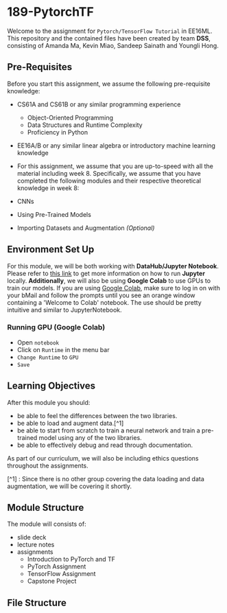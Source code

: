 # 189-PytorchTF

Welcome to the assignment for `Pytorch/TensorFlow Tutorial` in EE16ML.
This repository and the contained files have been created by team **DSS**, consisting of Amanda Ma, Kevin Miao, Sandeep Sainath and Youngli Hong.

## Pre-Requisites

Before you start this assignment, we assume the following pre-requisite knowledge:

- CS61A and CS61B or any similar programming experience
  - Object-Oriented Programming
  - Data Structures and Runtime Complexity
  - Proficiency in Python

- EE16A/B or any similar linear algebra or introductory machine learning knowledge

- For this assignment, we assume that you are up-to-speed with all the material including week 8.
Specifically, we assume that you have completed the following modules and their respective theoretical knowledge in week 8:
- CNNs
- Using Pre-Trained Models
- Importing Datasets and Augmentation *(Optional)*

## Environment Set Up

For this module, we will be both working with **DataHub/Jupyter Notebook**. Please refer to [this link](https://jupyter.org/install) to get more information on how to run **Jupyter** locally.
**Additionally**, we will also be using **Google Colab** to use GPUs to train our models. If you are using [Google Colab](https://colab.research.google.com/notebooks/intro.ipynb#recent=true), make sure to log in on with your bMail and follow the prompts until you see an orange window containing a 'Welcome to Colab' notebook. The use should be pretty intuitive and similar to JupyterNotebook.

### Running GPU (Google Colab)

- Open `notebook`
- Click on `Runtime` in the menu bar
- `Change Runtime` to `GPU`
- `Save`

## Learning Objectives

After this module you should:

- be able to feel the differences between the two libraries.
- be able to load and augment data.[^1]
- be able to start from scratch to train a neural network and train a pre-trained model using any of the two libraries.
- be able to effectively debug and read through documentation.

As part of our curriculum, we will also be including ethics questions throughout the assignments.

[^1] : Since there is no other group covering the data loading and data augmentation, we will be covering it shortly.

## Module Structure

The module will consists of:
- slide deck
- lecture notes
- assignments
  - Introduction to PyTorch and TF
  - PyTorch Assignment
  - TensorFlow Assignment
  - Capstone Project

## File Structure
